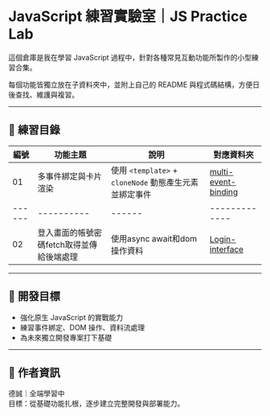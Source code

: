 # JavaScript 練習實驗室｜JS Practice Lab

這個倉庫是我在學習 JavaScript 過程中，針對各種常見互動功能所製作的小型練習合集。

每個功能皆獨立放在子資料夾中，並附上自己的 README 與程式碼結構，方便日後查找、維護與複習。

---

## 📁 練習目錄

| 編號 | 功能主題 | 說明 | 對應資料夾 |
|------|----------|------|-------------|
| 01 | 多事件綁定與卡片渲染 | 使用 `<template>` + `cloneNode` 動態產生元素並綁定事件 | [multi-event-binding](./js_bootstrap_practice-lab/multi-event-binding) |
|------|----------|------|-------------|
| 02 | 登入畫面的帳號密碼fetch取得並傳給後端處理 | 使用async await和dom操作資料  | [Login-interface](./js_bootstrap_practice-lab/Login-interface) |

---

## 🧠 開發目標

- 強化原生 JavaScript 的實戰能力
- 練習事件綁定、DOM 操作、資料流處理
- 為未來獨立開發專案打下基礎

---

## 📌 作者資訊

德誠｜全端學習中  
目標：從基礎功能扎根，逐步建立完整開發與部署能力。
